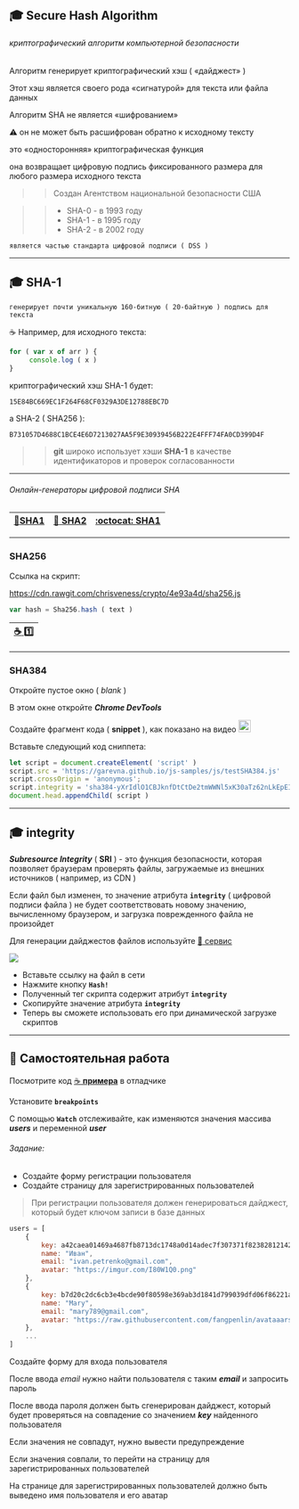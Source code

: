 ## :mortar_board: Secure Hash Algorithm
###### криптографический алгоритм компьютерной безопасности

Алгоритм генерирует криптографический хэш ( «дайджест» )
 
Этот хэш является своего рода «сигнатурой» для текста или файла данных

Алгоритм SHA не является «шифрованием»

:warning: он не может быть расшифрован обратно к исходному тексту

это «односторонняя» криптографическая функция 

она возвращает цифровую подпись фиксированного размера для любого размера исходного текста

>> Создан Агентством национальной безопасности США

>> * SHA-0 - в 1993 году
>> * SHA-1 - в 1995 году
>> * SHA-2 - в 2002 году

    является частью стандарта цифровой подписи ( DSS )
***
## :mortar_board: SHA-1 

    генерирует почти уникальную 160-битную ( 20-байтную ) подпись для текста

:coffee:
    Например, для исходного текста:
```javascript
for ( var x of arr ) {
     console.log ( x )
}
```
криптографический хэш SHA-1 будет:

    15E84BC669EC1F264F68CF0329A3DE12788EBC7D

а  SHA-2 ( SHA256 ):

    B731057D4688C1BCE4E6D7213027AA5F9E30939456B222E4FFF74FA0CD399D4F

>> **git** широко использует хэши **SHA-1** в качестве идентификаторов и проверок согласованности

***

###### Онлайн-генераторы цифровой подписи SHA

| [:link:**SHA1**](https://passwordsgenerator.net/sha1-hash-generator/) | [ :link: **SHA2**](https://passwordsgenerator.net/sha256-hash-generator/) |[:octocat: **SHA1**](https://github.com/emn178/js-sha1 "repo") |
|-|-|-|

***

### SHA256

Ссылка на скрипт:

https://cdn.rawgit.com/chrisveness/crypto/4e93a4d/sha256.js

```javascript
var hash = Sha256.hash ( text )
``` 

| [:coffee: :one:](https://garevna.github.io/js-samples/#07) |
|-|

***

### SHA384

Откройте пустое окно ( _blank_ )

В этом окне откройте **_Chrome DevTools_**

Создайте  фрагмент кода ( **snippet** ), как показано на видео [<img src="https://github.com/garevna/js-course/blob/master/pictures/logo_small_2x-vfl4_cFqn%5B1%5D.png?raw=true" height="22"/>](https://www.youtube.com/watch?v=xg9qsryE8Hk)

Вставьте следующий код сниппета:
```javascript
let script = document.createElement( 'script' )
script.src = 'https://garevna.github.io/js-samples/js/testSHA384.js'
script.crossOrigin = 'anonymous';
script.integrity = 'sha384-yXrIdlO1CBJknfDtCtDe2tmWWNl5xK30aTz62nLkEpEIBRD3OGi7+To7hfKRaUZ/'
document.head.appendChild( script )
```

***

## :mortar_board: integrity

**_Subresource Integrity_** ( **SRI** ) - это функция безопасности, которая позволяет браузерам проверять файлы, загружаемые из внешних источников ( например, из CDN )

Если файл был изменен, то значение атрибута  **`integrity`** ( цифровой подписи файла ) не будет соответствовать новому значению, вычисленному браузером, и загрузка поврежденного файла не произойдет

Для генерации дайджестов файлов используйте [:link: сервис](https://www.srihash.org/)

![](https://lh3.googleusercontent.com/JUoOnSODv-YbGzZ_qsAWeSB4MRjYiAL62kmeb6eOSQZvMbVFKgUzC8XAdJq4GRtoWT-8N4AVAbWnXdZfHmLcGRgI-DOuvqANAPLjvLHfvAsC6m0Yas_mNZQ_Mb-w2dwnVh4Zth6ZOwxUYew)

* Вставьте ссылку на файл в сети
* Нажмите  кнопку   **`Hash!`**
* Полученный тег скрипта содержит атрибут **`integrity`**
* Скопируйте значение атрибута **`integrity`**
* Теперь вы сможете использовать его при динамической загрузке скриптов

***

## :briefcase: Самостоятельная работа

Посмотрите код [:coffee: **примера**](https://garevna.github.io/js-samples/#09) в отладчике

Установите **`breakpoints`**

С помощью **`Watch`** отслеживайте, как изменяются значения массива  **_users_** и переменной **_user_**

###### Задание:

* Создайте форму регистрации пользователя
* Создайте страницу для зарегистрированных пользователей

> При регистрации пользователя должен генерироваться дайджест, который будет ключом записи в базе данных

```javascript
users = [
    {
        key: a42caea01469a4687fb8713dc1748a0d14adec7f307371f82382812142ee2c58,
        name: "Иван",
        email: "ivan.petrenko@gmail.com",
        avatar: "https://imgur.com/I80W1Q0.png"
    },
    {
        key: b7d20c2dc6cb3e4bcde90f80598e369ab3d1841d799039dfd06f86221af10fd8,
        name: "Mary",
        email: "mary789@gmail.com",
        avatar: "https://raw.githubusercontent.com/fangpenlin/avataaars/HEAD/avataaars-example.png"
    },
    ...
]
```

Создайте форму для входа пользователя

После ввода _email_ нужно найти пользователя с таким _**email**_ и запросить пароль

После ввода пароля должен быть сгенерирован дайджест, который будет проверяться на совпадение со значением **_key_**
найденного пользователя

Если значения не совпадут, нужно вывести предупреждение

Если значения совпали, то перейти на страницу для зарегистрированных пользователей 

На странице для зарегистрированных пользователей должно быть выведено имя пользователя и его аватар